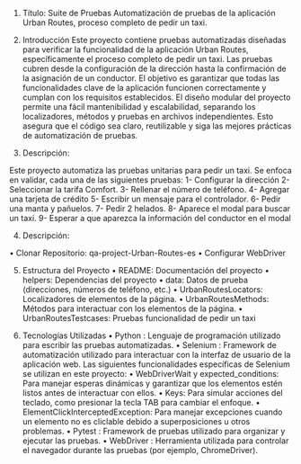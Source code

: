    1.	Título:
Suite de Pruebas Automatización de pruebas de la aplicación Urban Routes, proceso completo de pedir un taxi.

   2. Introducción
Este proyecto contiene pruebas automatizadas diseñadas para verificar la funcionalidad de la aplicación Urban Routes, específicamente el proceso completo de pedir un taxi. Las pruebas cubren desde la configuración de la dirección hasta la confirmación de la asignación de un conductor. El objetivo es garantizar que todas las funcionalidades clave de la aplicación funcionen correctamente y cumplan con los requisitos establecidos.
El diseño modular del proyecto permite una fácil mantenibilidad y escalabilidad, separando los localizadores, métodos y pruebas en archivos independientes. Esto asegura que el código sea claro, reutilizable y siga las mejores prácticas de automatización de pruebas.

   3.	Descripción:

Este proyecto automatiza las pruebas unitarias para pedir un taxi. Se enfoca en validar, cada una de las siguientes pruebas: 
1- Configurar la dirección 
2- Seleccionar la tarifa Comfort.
3- Rellenar el número de teléfono.
4- Agregar una tarjeta de crédito
5- Escribir un mensaje para el controlador.
6- Pedir una manta y pañuelos.
7- Pedir 2 helados.
8- Aparece el modal para buscar un taxi.
9- Esperar a que aparezca la información del conductor en el modal

   4. Descripción:

•	Clonar Repositorio: qa-project-Urban-Routes-es
•	Configurar WebDriver

   5. Estructura del Proyecto
•	README: Documentación del proyecto
•	helpers: Dependencias del proyecto
•	data: Datos de prueba (direcciones, números de teléfono, etc.)
•	UrbanRoutesLocators: Localizadores de elementos de la página.
•	UrbanRoutesMethods: Métodos para interactuar con los elementos de la página.
•	UrbanRoutesTestcases: Pruebas funcionalidad de pedir un taxi

   6. Tecnologías Utilizadas
•	Python : Lenguaje de programación utilizado para escribir las pruebas automatizadas.
•	Selenium : Framework de automatización utilizado para interactuar con la interfaz de usuario de la aplicación web. Las siguientes funcionalidades específicas de Selenium se utilizan en este proyecto:
•	WebDriverWait y expected_conditions: Para manejar esperas dinámicas y garantizar que los elementos estén listos antes de interactuar con ellos.
•	Keys: Para simular acciones del teclado, como presionar la tecla TAB para cambiar el enfoque.
•	ElementClickInterceptedException: Para manejar excepciones cuando un elemento no es cliclable debido a superposiciones u otros problemas.
•	Pytest : Framework de pruebas utilizado para organizar y ejecutar las pruebas.
•	WebDriver : Herramienta utilizada para controlar el navegador durante las pruebas (por ejemplo, ChromeDriver).